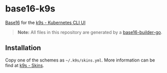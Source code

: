 # base16-k9s

[Base16](https://github.com/chriskempson/base16) for the [k9s - Kubernetes CLI UI](https://github.com/derailed/k9s)

> **Note:** All files in this repository are generated by a [base16-builder-go](https://github.com/belak/base16-builder-go).

## Installation

Copy one of the schemes as `~/.k9s/skins.yml`. More information can be find at [k9s - Skins](https://k9scli.io/topics/skins/).